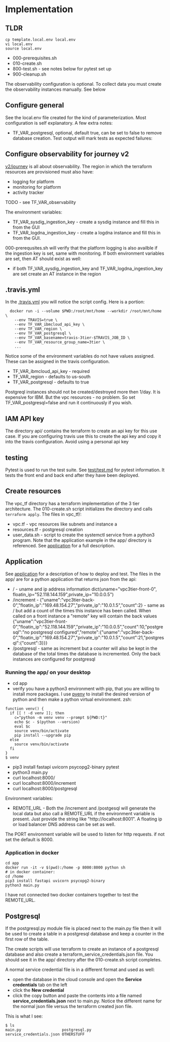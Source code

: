 
# Implementation
## TLDR
```
cp template.local.env local.env
vi local.env
source local.env
```

- 000-prerequisites.sh
- 010-create.sh
- 800-test.sh - see notes below for pytest set up
- 900-cleanup.sh

The observability configuration is optional.  To collect data you must create the observability instances manually.  See below

## Configure general
See the local.env file created for the kind of parameterization.  Most configuration is self explanatory.  A few extra notes:

- TF_VAR_postgresql, optional, default true, can be set to false to remove database creation.  Test output will mark tests as expected failures:

## Configure observability for journey v2
[v2/journey](vs/journey.md) is all about observability.  The region in which the terraform resources are provisioned must also have:
- logging for platform
- monitoring for platform
- activity tracker

TODO - see TF_VAR_observability

The environment variables:
- TF_VAR_sysdig_ingestion_key - create a sysdig instance and fill this in from the GUI
- TF_VAR_logdna_ingestion_key - create a logdna instance and fill this in from the GUI.


000-prerequsites.sh will verify that the platform logging is also availble if the ingestion key is set, same with monitoring.  If both environment variables are set, then AT should exist as well:
- if both TF_VAR_sysdig_ingestion_key and TF_VAR_logdna_ingestion_key are set create an AT instance in the region

## .travis.yml
In the [.travis.yml](.travis.yml) you will notice the script config.  Here is a portion:
```
  docker run -i --volume $PWD:/root/mnt/home --workdir /root/mnt/home \
    --env TRAVIS=true \
    --env TF_VAR_ibmcloud_api_key \
    --env TF_VAR_region \
    --env TF_VAR_postgresql \
    --env TF_VAR_basename=travis-3tier-$TRAVIS_JOB_ID \
    --env TF_VAR_resource_group_name=3tier \
    ...
```
Notice some of the environment variables do not have values assigned.  These can be assigned in the travis configuration.

- TF_VAR_ibmcloud_api_key - required
- TF_VAR_region - defaults to us-south
- TF_VAR_postgresql - defaults to true

Postgreql instances should not be created/destroyed more then 1/day.  It is expensive for IBM.  But the vpc resources - no problem.  So set TF_VAR_postgresql=false and run it continuously if you wish.

## IAM API key
The directory api/ contains the terraform to create an api key for this use case.  If you are configuring travis use this to create the api key and copy it into the travis configuration.  Avoid using a personal api key

## testing
Pytest is used to run the test suite.  See [test/test.md](test/test.md) for pytest information.  It tests the front end and back end after they have been deployed.

## Create resources
The vpc_tf directory has a terraform implementation of the 3 tier architecture.  The 010-create.sh script initializes the directory and calls `terraform apply`.  The files in vpc_tf/:
- vpc.tf - vpc resources like subnets and instance a
- resources.tf - postgresql creation
- user_data.sh - script to create the systemctl service from a python3 program.  Note that the application example in the app/ directory is referenced.  See [application](application.md) for a full description.

## Application

See [application](application.md) for a description of how to deploy and test.
The files in the app/ are for a python application that returns json from the api:
- / - uname and ip address information dict(uname="vpc3tier-front-0", floatin_ip="52.118.144.159",private_ip="10.0.0.5")
- /increment - {"uname":"vpc3tier-back-0","floatin_ip":"169.48.154.27","private_ip":"10.0.1.5","count":2} - same as / but add a count of the times this instance has been called.  When called on a front instance a "remote" key will contain the back values {"uname":"vpc3tier-front-0","floatin_ip":"52.118.144.159","private_ip":"10.0.0.5","count":10,"postgresql":"no postgresql configured","remote":{"uname":"vpc3tier-back-0","floatin_ip":"169.48.154.27","private_ip":"10.0.1.5","count":21,"postgresql":{"count":3}}}
- /postgresql - same as increment but a counter will also be kept in the database of the total times the database is incremented.  Only the back instances are configured for postgresql

### Running the app/ on your desktop

- cd app
- verify you have a python3 environment with pip, that you are willing to install more packages.  I use [pyenv](https://github.com/pyenv/pyenv) to install the desired version of python and then make a python virtual environment. zsh:
```
function venv() {
  if [[ ! -d venv ]]; then
    c="python -m venv venv --prompt ${PWD:t}"
    echo $c - $(python --version)
    eval $c
    source venv/bin/activate
    pip install --upgrade pip
  else
    source venv/bin/activate
  fi
}
$ venv
```
- pip3 install fastapi uvicorn psycopg2-binary pytest
- python3 main.py
- curl localhost:8000/
- curl localhost:8000/increment
- curl localhost:8000/postgresql

Environment variables:

- REMOTE_URL - Both the /increment and /postgesql will generate the local data but also call a REMOTE_URL if the environment variable is present.  Just provide the string like "http://localhost:8001".  A floating ip or load balancer DNS address can be set as well.

The PORT environment variable will be used to listen for http requests.  if not set the default is 8000.

### Application in docker
```
cd app
docker run -it -v $(pwd):/home -p 8000:8000 python sh
# in docker container:
cd /home
pip3 install fastapi uvicorn psycopg2-binary
python3 main.py
```

I have not connected two docker containers together to test the REMOTE_URL.

## Postgresql
If the postgresql.py module file is placed next to the main.py file then it will be used to create a table in a postgresql database and keep a counter in the first row of the table.

The create scripts will use terraform to create an instance of a postgresql database and also create a terraform_service_credentials.json file.  You should see it in the app/ directory after the 010-create.sh script completes.

A normal service credential file is in a different format and used as well:
- open the database in the cloud console and open the **Service credentials** tab on the left
- click the **New credential** 
- click the copy button and paste the contents into a file named **service_credentials.json** next to main.py.  Notice the different name for the normal json file versus the terraform created json file.

This is what I see:
```
$ ls
main.py                  postgresql.py            service_credentials.json OTHERSTUFF
```